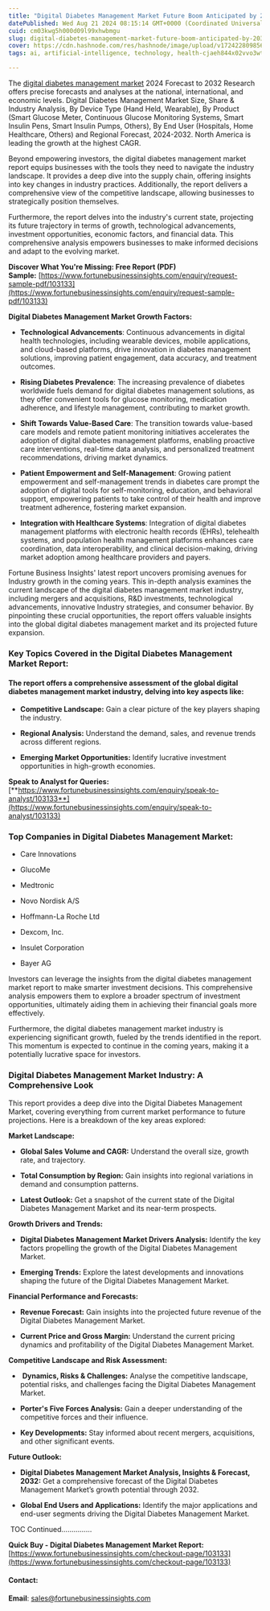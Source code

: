 ```yaml
---
title: "Digital Diabetes Management Market Future Boom Anticipated by 2032"
datePublished: Wed Aug 21 2024 08:15:14 GMT+0000 (Coordinated Universal Time)
cuid: cm03kwg5h000d09l99xhwbmgu
slug: digital-diabetes-management-market-future-boom-anticipated-by-2032
cover: https://cdn.hashnode.com/res/hashnode/image/upload/v1724228098569/54570b36-a219-4cd9-98e3-95ee8b111c0b.png
tags: ai, artificial-intelligence, technology, health-cjaeh844x02vvo3wtj5r2s75q, healthcare

---
```


The [digital diabetes management market](https://www.fortunebusinessinsights.com/digital-diabetes-management-market-103133) 2024 Forecast to 2032 Research offers precise forecasts and analyses at the national, international, and economic levels. Digital Diabetes Management Market Size, Share & Industry Analysis, By Device Type (Hand Held, Wearable), By Product (Smart Glucose Meter, Continuous Glucose Monitoring Systems, Smart Insulin Pens, Smart Insulin Pumps, Others), By End User (Hospitals, Home Healthcare, Others) and Regional Forecast, 2024-2032. North America is leading the growth at the highest CAGR.

Beyond empowering investors, the digital diabetes management market report equips businesses with the tools they need to navigate the industry landscape. It provides a deep dive into the supply chain, offering insights into key changes in industry practices. Additionally, the report delivers a comprehensive view of the competitive landscape, allowing businesses to strategically position themselves.

Furthermore, the report delves into the industry's current state, projecting its future trajectory in terms of growth, technological advancements, investment opportunities, economic factors, and financial data. This comprehensive analysis empowers businesses to make informed decisions and adapt to the evolving market.

**Discover What You're Missing: Free Report (PDF) Sample:** [https://www.fortunebusinessinsights.com/enquiry/request-sample-pdf/103133](https://www.fortunebusinessinsights.com/enquiry/request-sample-pdf/103133)

**Digital Diabetes Management Market Growth Factors:**

* **Technological Advancements**: Continuous advancements in digital health technologies, including wearable devices, mobile applications, and cloud-based platforms, drive innovation in diabetes management solutions, improving patient engagement, data accuracy, and treatment outcomes.
    
* **Rising Diabetes Prevalence**: The increasing prevalence of diabetes worldwide fuels demand for digital diabetes management solutions, as they offer convenient tools for glucose monitoring, medication adherence, and lifestyle management, contributing to market growth.
    
* **Shift Towards Value-Based Care**: The transition towards value-based care models and remote patient monitoring initiatives accelerates the adoption of digital diabetes management platforms, enabling proactive care interventions, real-time data analysis, and personalized treatment recommendations, driving market dynamics.
    
* **Patient Empowerment and Self-Management**: Growing patient empowerment and self-management trends in diabetes care prompt the adoption of digital tools for self-monitoring, education, and behavioral support, empowering patients to take control of their health and improve treatment adherence, fostering market expansion.
    
* **Integration with Healthcare Systems**: Integration of digital diabetes management platforms with electronic health records (EHRs), telehealth systems, and population health management platforms enhances care coordination, data interoperability, and clinical decision-making, driving market adoption among healthcare providers and payers.
    

Fortune Business Insights' latest report uncovers promising avenues for Industry growth in the coming years. This in-depth analysis examines the current landscape of the digital diabetes management market industry, including mergers and acquisitions, R&D investments, technological advancements, innovative Industry strategies, and consumer behavior. By pinpointing these crucial opportunities, the report offers valuable insights into the global digital diabetes management market and its projected future expansion.

### **Key Topics Covered in the Digital Diabetes Management Market Report:**

#### **The report offers a comprehensive assessment of the global digital diabetes management market industry, delving into key aspects like:**

* **Competitive Landscape:** Gain a clear picture of the key players shaping the industry.
    
* **Regional Analysis:** Understand the demand, sales, and revenue trends across different regions.
    
* **Emerging Market Opportunities:** Identify lucrative investment opportunities in high-growth economies.
    

**Speak to Analyst for Queries:** [**https://www.fortunebusinessinsights.com/enquiry/speak-to-analyst/103133**](https://www.fortunebusinessinsights.com/enquiry/speak-to-analyst/103133)

### **Top Companies in Digital Diabetes Management Market:**

* Care Innovations
    
* GlucoMe
    
* Medtronic
    
* Novo Nordisk A/S
    
* Hoffmann-La Roche Ltd
    
* Dexcom, Inc.
    
* Insulet Corporation
    
* Bayer AG
    

Investors can leverage the insights from the digital diabetes management market report to make smarter investment decisions. This comprehensive analysis empowers them to explore a broader spectrum of investment opportunities, ultimately aiding them in achieving their financial goals more effectively.

Furthermore, the digital diabetes management market industry is experiencing significant growth, fueled by the trends identified in the report. This momentum is expected to continue in the coming years, making it a potentially lucrative space for investors.

### Digital Diabetes Management Market Industry: A Comprehensive Look

This report provides a deep dive into the Digital Diabetes Management Market, covering everything from current market performance to future projections. Here is a breakdown of the key areas explored:

**Market Landscape:**

* **Global Sales Volume and CAGR:** Understand the overall size, growth rate, and trajectory.
    
* **Total Consumption by Region:** Gain insights into regional variations in demand and consumption patterns.
    
* **Latest Outlook:** Get a snapshot of the current state of the Digital Diabetes Management Market and its near-term prospects.
    

**Growth Drivers and Trends:**

* **Digital Diabetes Management Market Drivers Analysis:** Identify the key factors propelling the growth of the Digital Diabetes Management Market.
    
* **Emerging Trends:** Explore the latest developments and innovations shaping the future of the Digital Diabetes Management Market.
    

**Financial Performance and Forecasts:**

* **Revenue Forecast:** Gain insights into the projected future revenue of the Digital Diabetes Management Market.
    
* **Current Price and Gross Margin:** Understand the current pricing dynamics and profitability of the Digital Diabetes Management Market.
    

**Competitive Landscape and Risk Assessment:**

*  **Dynamics, Risks & Challenges:** Analyse the competitive landscape, potential risks, and challenges facing the Digital Diabetes Management Market.
    
* **Porter's Five Forces Analysis:** Gain a deeper understanding of the competitive forces and their influence.
    
* **Key Developments:** Stay informed about recent mergers, acquisitions, and other significant events.
    

**Future Outlook:**

* **Digital Diabetes Management Market Analysis, Insights & Forecast, 2032:** Get a comprehensive forecast of the Digital Diabetes Management Market’s growth potential through 2032.
    
* **Global End Users and Applications:** Identify the major applications and end-user segments driving the Digital Diabetes Management Market.
    

 TOC Continued……………

**Quick Buy - Digital Diabetes Management Market Report:** [https://www.fortunebusinessinsights.com/checkout-page/103133](https://www.fortunebusinessinsights.com/checkout-page/103133)

#### **Contact:**

**Email**: sales@fortunebusinessinsights.com